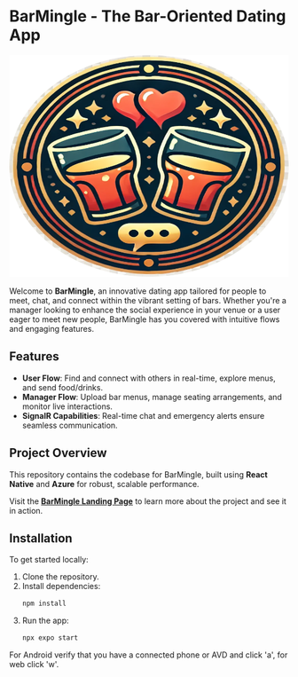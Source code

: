 # BarMingle - The Bar-Oriented Dating App

<p align="center">
  <img src="DatingApp/assets/logo.png" alt="BarMingle Demo" width="600" height="400">
</p>


Welcome to **BarMingle**, an innovative dating app tailored for people to meet, chat, and connect within the vibrant setting of bars. Whether you're a manager looking to enhance the social experience in your venue or a user eager to meet new people, BarMingle has you covered with intuitive flows and engaging features.

## Features

- **User Flow**: Find and connect with others in real-time, explore menus, and send food/drinks.
- **Manager Flow**: Upload bar menus, manage seating arrangements, and monitor live interactions.
- **SignalR Capabilities**: Real-time chat and emergency alerts ensure seamless communication.

## Project Overview

This repository contains the codebase for BarMingle, built using **React Native** and **Azure** for robust, scalable performance.

Visit the [**BarMingle Landing Page**](https://yuvalmiz.github.io/iot_website/) to learn more about the project and see it in action.

## Installation

To get started locally:
1. Clone the repository.
2. Install dependencies:
   ```bash
   npm install
   ```
3. Run the app:
   ```bash
   npx expo start
   ```
For Android verify that you have a connected phone or AVD and click 'a', for web click 'w'.

